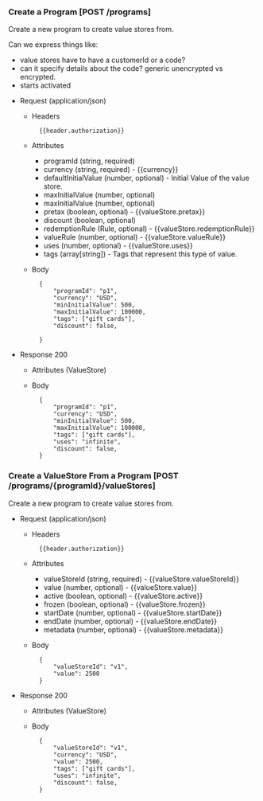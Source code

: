 ### Create a Program [POST /programs]

Create a new program to create value stores from.

Can we express things like:
- value stores have to have a customerId or a code?
- can it specify details about the code? generic unencrypted vs encrypted.
- starts activated

+ Request (application/json)
    + Headers
    
            {{header.authorization}}

    + Attributes
        + programId (string, required) 
        + currency (string, required) - {{currency}}
        + defaultInitialValue (number, optional) - Initial Value of the value store.
        + maxInitialValue (number, optional)
        + maxInitialValue (number, optional)
        + pretax (boolean, optional) - {{valueStore.pretax}}
        + discount (boolean, optional) 
        + redemptionRule (Rule, optional) - {{valueStore.redemptionRule}}
        + valueRule (number, optional) - {{valueStore.valueRule}}
        + uses (number, optional) - {{valueStore.uses}}
        + tags (array[string]) - Tags that represent this type of value.
        
    + Body
    
            {
                "programId": "p1",
                "currency": "USD",
                "minInitialValue": 500,
                "maxInitialValue": 100000,
                "tags": ["gift cards"],
                "discount": false, 
                
            }
    
+ Response 200
    + Attributes (ValueStore)

    + Body
    
            {
                "programId": "p1",
                "currency": "USD",
                "minInitialValue": 500,
                "maxInitialValue": 100000,
                "tags": ["gift cards"],
                "uses": "infinite",
                "discount": false, 
            }

### Create a ValueStore From a Program [POST /programs/{programId}/valueStores]

Create a new program to create value stores from.

+ Request (application/json)
    + Headers
    
            {{header.authorization}}

    + Attributes
        + valueStoreId (string, required) - {{valueStore.valueStoreId}}
        + value (number, optional) - {{valueStore.value}}
        + active (boolean, optional) - {{valueStore.active}}
        + frozen (boolean, optional) - {{valueStore.frozen}}
        + startDate (number, optional) - {{valueStore.startDate}}
        + endDate (number, optional) - {{valueStore.endDate}}
        + metadata (number, optional) - {{valueStore.metadata}}
        
    + Body
    
            {
                "valueStoreId": "v1",
                "value": 2500
            }
    
+ Response 200
    + Attributes (ValueStore)

    + Body
    
            {
                "valueStoreId": "v1",
                "currency": "USD",
                "value": 2500,
                "tags": ["gift cards"],
                "uses": "infinite",
                "discount": false, 
            }